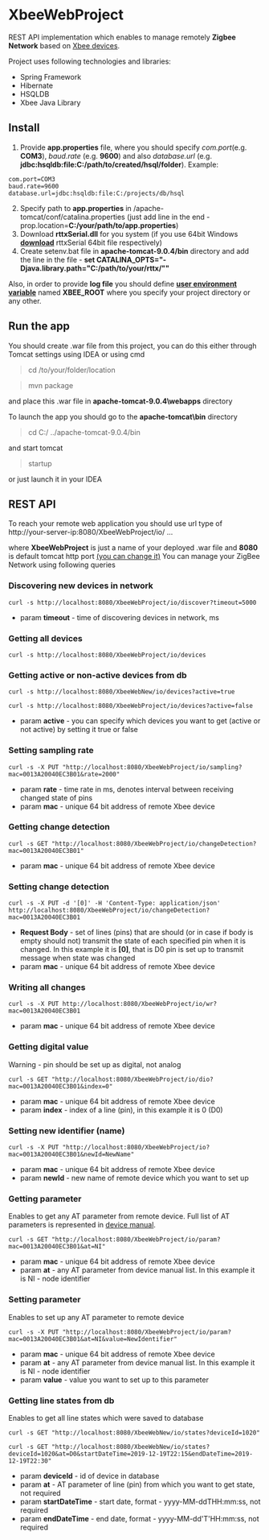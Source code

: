 # XbeeWebProject

REST API implementation which enables to manage remotely **Zigbee Network** based on [Xbee devices](https://www.digi.com/support/productdetail?pid=3430).

Project uses following technologies and libraries:
+ Spring Framework
+ Hibernate
+ HSQLDB
+ Xbee Java Library

## Install
1. Provide **app.properties** file, where you should specify *com.port*(e.g. **COM3**), *baud.rate* (e.g. **9600**) and also *database.url* (e.g. **jdbc:hsqldb:file:C:/path/to/created/hsql/folder**). Example: 
```
com.port=COM3
baud.rate=9600
database.url=jdbc:hsqldb:file:C:/projects/db/hsql
```

2. Specify path to **app.properties** in /apache-tomcat/conf/catalina.properties (just add line in the end -prop.location=**C:/your/path/to/app.properties**)
3. Download **rttxSerial.dll** for you system (if you use 64bit Windows [**download**](http://jlog.org/rxtx-win.html) rttxSerial 64bit file respectively)
4. Create setenv.bat file in **apache-tomcat-9.0.4/bin** directory and add the line in the file - **set CATALINA_OPTS="-Djava.library.path="C:/path/to/your/rttx/""**

Also, in order to provide **log file** you should define [**user environment variable**](https://helpdeskgeek.com/how-to/create-custom-environment-variables-in-windows/) named **XBEE_ROOT** where you specify your project directory or any other.

## Run the app
You should create .war file from this project, you can do this either through Tomcat settings using IDEA or using cmd 
> cd /to/your/folder/location 

> mvn package 

and place this .war file in **apache-tomcat-9.0.4\webapps** directory

To launch the app you should go to the **apache-tomcat\bin** directory
> cd C:/ ../apache-tomcat-9.0.4/bin

and start tomcat
> startup

or just launch it in your IDEA

## REST API
To reach your remote web application you should use url type of http://your-server-ip:8080/XbeeWebProject/io/ ... 

where **XbeeWebProject** is just a name of your deployed .war file and **8080** is default tomcat http port [(you can change it)](https://stackoverflow.com/questions/18415578/how-to-change-tomcat-port-number) 
You can manage your ZigBee Network using following queries

### Discovering new devices in network

``` curl -s http://localhost:8080/XbeeWebProject/io/discover?timeout=5000 ```
+ param **timeout** - time of discovering devices in network, ms

### Getting all devices
``` curl -s http://localhost:8080/XbeeWebProject/io/devices ```

### Getting active or non-active devices from db
``` curl -s http://localhost:8080/XbeeWebNew/io/devices?active=true ```

``` curl -s http://localhost:8080/XbeeWebProject/io/devices?active=false ```

+ param **active** - you can specify which devices you want to get (active or not active) by setting it true or false

### Setting sampling rate
``` curl -s -X PUT "http://localhost:8080/XbeeWebProject/io/sampling?mac=0013A20040EC3B01&rate=2000" ```
+ param **rate** - time rate in ms, denotes interval between receiving changed state of pins
+ param **mac** - unique 64 bit address of remote Xbee device

### Getting change detection
``` curl -s GET "http://localhost:8080/XbeeWebProject/io/changeDetection?mac=0013A20040EC3B01" ```
+ param **mac** - unique 64 bit address of remote Xbee device

### Setting change detection
``` curl -s -X PUT -d '[0]' -H 'Content-Type: application/json' http://localhost:8080/XbeeWebProject/io/changeDetection?mac=0013A20040EC3B01 ```
+ **Request Body** - set of lines (pins) that are should (or in case if body is empty should not) transmit the state of each specified pin when it is changed. In this example it is **[0]**, that is D0 pin is set up to transmit message when state was changed
+ param **mac** - unique 64 bit address of remote Xbee device

### Writing all changes
``` curl -s -X PUT http://localhost:8080/XbeeWebProject/io/wr?mac=0013A20040EC3B01 ```
+ param **mac** - unique 64 bit address of remote Xbee device

### Getting digital value
Warning - pin should be set up as digital, not analog

``` curl -s GET "http://localhost:8080/XbeeWebProject/io/dio?mac=0013A20040EC3B01&index=0" ```
+ param **mac** - unique 64 bit address of remote Xbee device
+ param **index** - index of a line (pin), in this example it is 0 (D0)

### Setting new identifier (name)
``` curl -s -X PUT "http://localhost:8080/XbeeWebProject/io?mac=0013A20040EC3B01&newId=NewName" ```
+ param **mac** - unique 64 bit address of remote Xbee device
+ param **newId** - new name of remote device which you want to set up

### Getting parameter
Enables to get any AT parameter from remote device. Full list of AT parameters is represented in [device manual](https://www.digi.com/resources/documentation/digidocs/PDFs/90000976.pdf).

``` curl -s GET "http://localhost:8080/XbeeWebProject/io/param?mac=0013A20040EC3B01&at=NI" ```
+ param **mac** - unique 64 bit address of remote Xbee device
+ param **at** - any AT parameter from device manual list. In this example it is NI - node identifier

### Setting parameter
Enables to set up any AT parameter to remote device

``` curl -s -X PUT "http://localhost:8080/XbeeWebProject/io/param?mac=0013A20040EC3B01&at=NI&value=NewIdentifier" ```
+ param **mac** - unique 64 bit address of remote Xbee device
+ param **at** - any AT parameter from device manual list. In this example it is NI - node identifier
+ param **value** - value you want to set up to this parameter

### Getting line states from db
Enables to get all line states which were saved to database

``` curl -s GET "http://localhost:8080/XbeeWebNew/io/states?deviceId=1020" ```

``` curl -s GET "http://localhost:8080/XbeeWebNew/io/states?deviceId=1020&at=D0&startDateTime=2019-12-19T22:15&endDateTime=2019-12-19T22:30" ```


+ param **deviceId** - id of device in database
+ param **at** - AT parameter of line (pin) from which you want to get state, not required
+ param **startDateTime** - start date, format - yyyy-MM-ddTHH:mm:ss, not required
+ param **endDateTime** - end date, format - yyyy-MM-dd'T'HH:mm:ss, not required
